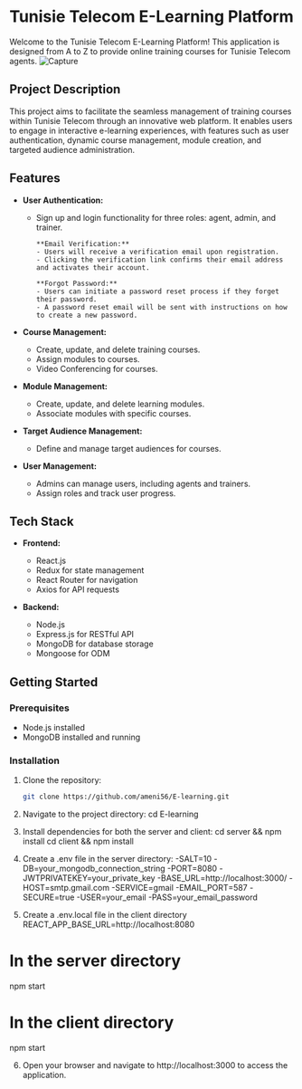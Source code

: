 # Tunisie Telecom E-Learning Platform

Welcome to the Tunisie Telecom E-Learning Platform! This application is designed from A to Z to provide online training courses for Tunisie Telecom agents.
![Capture](https://github.com/ameni56/E-learning/assets/98644334/c6fa4da8-5f66-4d79-9e31-28e2d88d1a8e)

## Project Description

This project aims to facilitate the seamless management of training courses within Tunisie Telecom through an innovative web platform. It enables users to engage in interactive e-learning experiences, with features such as user authentication, dynamic course management, module creation, and targeted audience administration.

## Features

- **User Authentication:**
  - Sign up and login functionality for three roles: agent, admin, and trainer.
    
        **Email Verification:**
        - Users will receive a verification email upon registration.
        - Clicking the verification link confirms their email address and activates their account.

        **Forgot Password:**
        - Users can initiate a password reset process if they forget their password.
        - A password reset email will be sent with instructions on how to create a new password.

- **Course Management:**
  - Create, update, and delete training courses.
  - Assign modules to courses.
  - Video Conferencing for courses.

- **Module Management:**
  - Create, update, and delete learning modules.
  - Associate modules with specific courses.

- **Target Audience Management:**
  - Define and manage target audiences for courses.

- **User Management:**
  - Admins can manage users, including agents and trainers.
  - Assign roles and track user progress.

## Tech Stack

- **Frontend:**
  - React.js
  - Redux for state management
  - React Router for navigation
  - Axios for API requests

- **Backend:**
  - Node.js
  - Express.js for RESTful API
  - MongoDB for database storage
  - Mongoose for ODM

## Getting Started

### Prerequisites

- Node.js installed
- MongoDB installed and running

### Installation

1. Clone the repository:
   ```bash
   git clone https://github.com/ameni56/E-learning.git
   
2. Navigate to the project directory:
   cd E-learning

3. Install dependencies for both the server and client:
   cd server && npm install
   cd client && npm install
   
4. Create a .env file in the server directory:
   -SALT=10
   -DB=your_mongodb_connection_string
   -PORT=8080
   -JWTPRIVATEKEY=your_private_key
   -BASE_URL=http://localhost:3000/
   -HOST=smtp.gmail.com
   -SERVICE=gmail
   -EMAIL_PORT=587
   -SECURE=true
   -USER=your_email
   -PASS=your_email_password
   
5. Create a .env.local file in the client directory 
   REACT_APP_BASE_URL=http://localhost:8080
   
# In the server directory
npm start

# In the client directory
npm start   

6. Open your browser and navigate to http://localhost:3000 to access the application.
